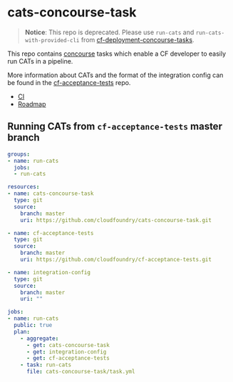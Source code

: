 # cats-concourse-task

> **Notice**: This repo is deprecated.
Please use `run-cats` and `run-cats-with-provided-cli`
from [cf-deployment-concourse-tasks](https://github.com/cloudfoundry/cf-deployment-concourse-tasks).

This repo contains [concourse](http://concourse.ci/) tasks
which enable a CF developer to easily run CATs
in a pipeline.

More information about CATs
and the format of the integration config
can be found in the
[cf-acceptance-tests](https://github.com/cloudfoundry/cf-acceptance-tests#test-configuration) repo.

* [CI](https://runtime.ci.cf-app.com/teams/main/pipelines/cf-deployment)
* [Roadmap](https://www.pivotaltracker.com/n/projects/1382120)

## Running CATs from `cf-acceptance-tests` master branch
```yaml
groups:
- name: run-cats
  jobs:
  - run-cats

resources:
- name: cats-concourse-task
  type: git
  source:
    branch: master
    uri: https://github.com/cloudfoundry/cats-concourse-task.git

- name: cf-acceptance-tests
  type: git
  source:
    branch: master
    uri: https://github.com/cloudfoundry/cf-acceptance-tests.git

- name: integration-config
  type: git
  source:
    branch: master
    uri: ""

jobs:
- name: run-cats
  public: true
  plan:
    - aggregate:
      - get: cats-concourse-task
      - get: integration-config
      - get: cf-acceptance-tests
    - task: run-cats
      file: cats-concourse-task/task.yml
```
